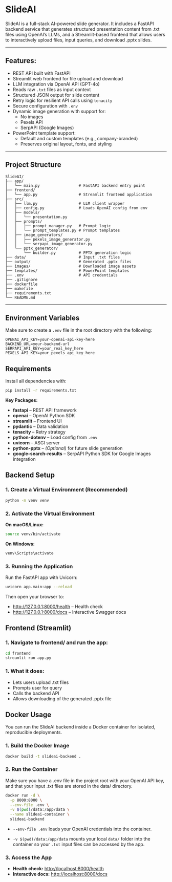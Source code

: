 # SlideAI 

SlideAI is a full-stack AI-powered slide generator. It includes a FastAPI backend service that generates structured presentation content from .txt files using OpenAI’s LLMs, and a Streamlit-based frontend that allows users to interactively upload files, input queries, and download .pptx slides.

---

## Features:

- REST API built with FastAPI
- Streamlit web frontend for file upload and download
- LLM integration via OpenAI API (GPT-4o)
- Reads raw `.txt` files as input context
- Structured JSON output for slide content
- Retry logic for resilient API calls using `tenacity`
- Secure configuration with `.env`
- Dynamic image generation with support for:
  - No images
  - Pexels API
  - SerpAPI (Google Images)
- PowerPoint template support:
  - Default and custom templates (e.g., company-branded)
  - Preserves original layout, fonts, and styling


---

##  Project Structure

```text
SlideAI/
├── app/
│   └── main.py                 # FastAPI backend entry point
├── frontend/
│   └── app.py                  # Streamlit frontend application
├── src/
│   ├── llm.py                  # LLM client wrapper
│   ├── config.py               # Loads OpenAI config from env
│   ├── models/
│   │   └── presentation.py   
│   ├── prompts/
│   │   ├── prompt_manager.py   # Prompt logic
│   │   └── prompt_templates.py # Prompt templates
│   ├── image_generators/
│   │   ├── pexels_image_generator.py
│   │   └── serpapi_image_generator.py
│   └── pptx_generator/
│       └── builder.py          # PPTX generation logic
├── data/                       # Input .txt files
├── output/                     # Generated .pptx files
├── images/                     # Downloaded image assets
├── templates/                  # PowerPoint templates
├── .env                        # API credentials
├── .gitignore
├── dockerfile
├── makefile
├── requirements.txt
└── README.md
```


---

## Environment Variables

Make sure to create a `.env` file in the root directory with the following:

```env
OPENAI_API_KEY=your-openai-api-key-here
BACKEND_URL=your-backend-url
SERPAPI_API_KEY=your_real_key_here
PEXELS_API_KEY=your_pexels_api_key_here
```

## Requirements

Install all dependencies with:

```bash
pip install -r requirements.txt
```

**Key Packages:**

- **fastapi** – REST API framework  
- **openai** – OpenAI Python SDK 
- **streamlit** – Frontend UI 
- **pydantic** – Data validation  
- **tenacity** – Retry strategy  
- **python-dotenv** – Load config from `.env`  
- **uvicorn** – ASGI server  
- **python-pptx** – *(Optional)* for future slide generation  
- **google-search-results** – SerpAPI Python SDK for Google Images integration


## Backend Setup

### 1. Create a Virtual Environment (Recommended)

```bash
python -m venv venv
```
### 2. Activate the Virtual Environment

**On macOS/Linux:**

```bash
source venv/bin/activate
```

**On Windows:**

```bash
venv\Scripts\activate
```

### 3. Running the Application
Run the FastAPI app with Uvicorn:

```bash
uvicorn app.main:app --reload
```

Then open your browser to:
- http://127.0.0.1:8000/health – Health check
- http://127.0.0.1:8000/docs – Interactive Swagger docs

## Frontend (Streamlit)

### 1. Navigate to frontend/ and run the app:

```bash
cd frontend
streamlit run app.py
```
### 1. What it does:
- Lets users upload .txt files
- Prompts user for query
- Calls the backend API
- Allows downloading of the generated .pptx file


## Docker Usage

You can run the SlideAI backend inside a Docker container for isolated, reproducible deployments.

### 1. Build the Docker Image

```bash
docker build -t slideai-backend .
```
### 2. Run the Container

Make sure you have a .env file in the project root with your OpenAI API key, and that your input .txt files are stored in the data/ directory.

```bash
docker run -d \
  -p 8000:8000 \
  --env-file .env \
  -v $(pwd)/data:/app/data \
  --name slideai-container \
  slideai-backend
```

- `--env-file .env` loads your OpenAI credentials into the container.

- `-v $(pwd)/data:/app/data` mounts your local `data/` folder into the container so your `.txt` input files can be accessed by the app.

### 3. Access the App

- **Health check:** [http://localhost:8000/health](http://localhost:8000/health)  
- **Interactive docs:** [http://localhost:8000/docs](http://localhost:8000/docs)
